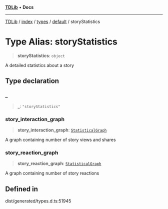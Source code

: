 [**TDLib**](../../../../../../README.md) • **Docs**

***

[TDLib](../../../../../../modules.md) / [index](../../../../../README.md) / [types](../../../README.md) / [default](../README.md) / storyStatistics

# Type Alias: storyStatistics

> **storyStatistics**: `object`

A detailed statistics about a story

## Type declaration

### \_

> **\_**: `"storyStatistics"`

### story\_interaction\_graph

> **story\_interaction\_graph**: [`StatisticalGraph`](StatisticalGraph.md)

A graph containing number of story views and shares

### story\_reaction\_graph

> **story\_reaction\_graph**: [`StatisticalGraph`](StatisticalGraph.md)

A graph containing number of story reactions

## Defined in

dist/generated/types.d.ts:51945
